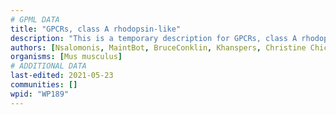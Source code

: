 ```yaml
---
# GPML DATA
title: "GPCRs, class A rhodopsin-like"
description: "This is a temporary description for GPCRs, class A rhodopsin-like"
authors: [Nsalomonis, MaintBot, BruceConklin, Khanspers, Christine Chichester, Egonw, Eweitz]
organisms: [Mus musculus]
# ADDITIONAL DATA
last-edited: 2021-05-23
communities: []
wpid: "WP189"
---
```

